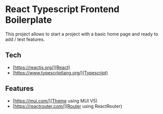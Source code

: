 # React Typescript Frontend Boilerplate

This project allows to start a project with a basic home page and ready to add / test features.

## Tech
- [https://reactjs.org/](React)
- [https://www.typescriptlang.org/](Typescript)

## Features
- [https://mui.com/](Theme using MUI V5)
- [https://reactrouter.com/](Router using ReactRouter)
